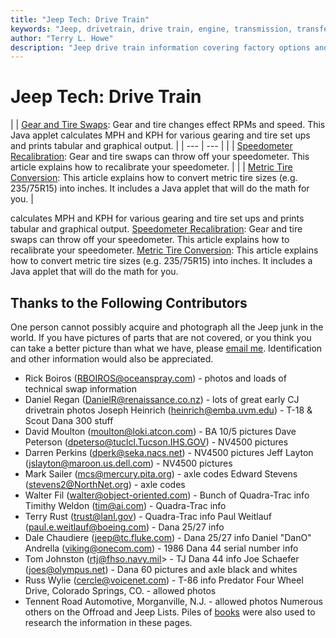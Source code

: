 ```yaml
---
title: "Jeep Tech: Drive Train"
keywords: "Jeep, drivetrain, drive train, engine, transmission, transfer case, transfercase, axle, conversion"
author: "Terry L. Howe"
description: "Jeep drive train information covering factory options and conversions for all Jeep vehicles."
---
```


# Jeep Tech: Drive Train
|  | [Gear and Tire Swaps](/javaAps/gta.html):
Gear and tire changes effect RPMs and speed.  This Java applet
calculates MPH and KPH for various gearing and tire
set ups and prints tabular and graphical output. |
| --- | --- |
|  | [Speedometer Recalibration](/javaAps/Speedo.html):
Gear and tire swaps can throw off your speedometer.  This article
explains how to recalibrate your speedometer. |
|  | [Metric Tire Conversion](/javaAps/conv.html):
This article explains how to convert metric tire sizes (e.g. 235/75R15)
into inches.  It includes a Java applet that will do the math for you. |

calculates MPH and KPH for various gearing and tire
set ups and prints tabular and graphical output.
[Speedometer Recalibration](/javaAps/Speedo.html):
Gear and tire swaps can throw off your speedometer.  This article
explains how to recalibrate your speedometer.
[Metric Tire Conversion](/javaAps/conv.html):
This article explains how to convert metric tire sizes (e.g. 235/75R15)
into inches.  It includes a Java applet that will do the math for you.
## Thanks to the Following Contributors
One person cannot possibly acquire and photograph all the Jeep
junk in the world.  If you have pictures of parts that are not
covered, or you think you can take a better picture than what
we have, please [email me](mailto:txh3202@att.net).
Identification and other information would also be appreciated.
- Rick Boiros (RBOIROS@oceanspray.com) - photos and loads of technical
swap information
- Daniel Regan (DanielR@renaissance.co.nz) - lots of great early CJ
drivetrain photos
Joseph Heinrich (heinrich@emba.uvm.edu) - T-18 & Scout Dana 300 stuff
- David Moulton (moulton@loki.atcon.com) - BA 10/5 pictures
Dave Peterson (dpeterso@tuclcl.Tucson.IHS.GOV) - NV4500 pictures
- Darren Perkins (dperk@seka.nacs.net) - NV4500 pictures
Jeff Layton (jslayton@maroon.us.dell.com) - NV4500 pictures
- Mark Sailer (mcs@mercury.pita.org) - axle codes
Edward Stevens (stevens2@NorthNet.org) - axle codes
- Walter Fil (walter@object-oriented.com) - Bunch of Quadra-Trac info
Timithy Weldon (tim@ai.com) - Quadra-Trac info
- Terry Rust (trust@lanl.gov) - Quadra-Trac info
Paul Weitlauf (paul.e.weitlauf@boeing.com) - Dana 25/27 info
- Dale Chaudiere (jeep@tc.fluke.com) - Dana 25/27 info
Daniel "DanO" Andrella (viking@onecom.com) - 1986 Dana 44 serial number
info
- Tom Johnston (rtj@fhso.navy.mil> - TJ Dana 44 info
Joe Schaefer (joes@olympus.net) - Dana 60 pictures and axle black and
whites
- Russ Wylie (cercle@voicenet.com) - T-86 info
Predator Four Wheel Drive, Colorado Springs, CO. - allowed photos
- Tennent Road Automotive, Morganville, N.J. - allowed photos
Numerous others on the Offroad and Jeep Lists.
Piles of [books](/bibliography.html) were also
used to research the information in these pages.
</blockquote>